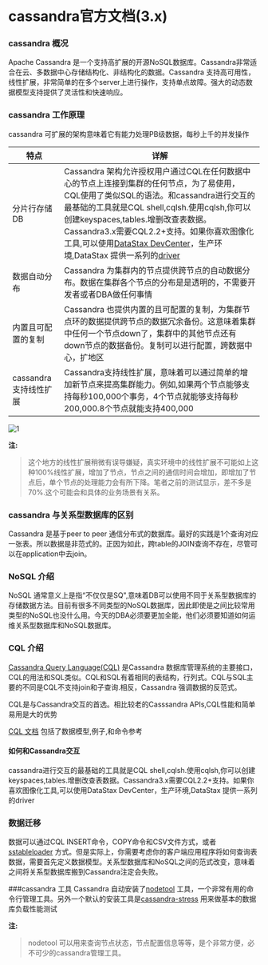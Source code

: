 # cassandra官方文档(3.x)


### cassandra 概况
Apache Cassandra 是一个支持高扩展的开源NoSQL数据库。Cassandra非常适合在云、多数据中心存储结构化、非结构化的数据。Cassandra 支持高可用性，线性扩展，非常简单的在多个server上进行操作，支持单点故障。强大的动态数据模型支持提供了灵活性和快速响应。

### cassandra 工作原理
cassandra 可扩展的架构意味着它有能力处理PB级数据，每秒上千的并发操作

| 特点 | 详解 | 
| ------------- |-------------|
| 分片行存储DB | Cassandra 架构允许授权用户通过CQL在任何数据中心的节点上连接到集群的任何节点，为了易使用，CQL使用了类似SQL的语法。和cassandra进行交互的最基础的工具就是CQL shell,cqlsh.使用cqlsh,你可以创建keyspaces,tables.增删改查表数据。Cassandra3.x需要CQL2.2+支持。如果你喜欢图像化工具,可以使用[DataStax DevCenter](http://docs.datastax.com/en/developer/devcenter/doc/devcenter/features.html)，生产环境,DataStax 提供一系列的[driver](http://docs.datastax.com/en/developer/driver-matrix/doc/common/driverMatrix.html)|
| 数据自动分布 | Cassandra 为集群内的节点提供跨节点的自动数据分布。数据在集群各个节点的分布是是透明的，不需要开发者或者DBA做任何事情 |
| 内置且可配置的复制 | Cassandra 也提供内置的且可配置的复制，为集群节点环的数据提供跨节点的数据冗余备份。这意味着集群中任何一个节点down了，集群中的其他节点还有down节点的数据备份。复制可以进行配置，跨数据中心，扩地区|
| cassandra支持线性扩展 | Cassandra支持线性扩展，意味着可以通过简单的增加新节点来提高集群能力。例如,如果两个节点能够支持每秒100,000个事务，4个节点就能够支持每秒200,000.8个节点就能支持400,000|
![1](http://docs.datastax.com/en/cassandra/3.0/cassandra/images/intro_cassandra.png)

**注:**

> 这个地方的线性扩展稍微有误导嫌疑，真实环境中的线性扩展不可能如上这种100%线性扩展，增加了节点，节点之间的通信时间会增加，即增加了节点后，单个节点的处理能力会有所下降。笔者之前的测试显示，差不多是70%.这个可能会和具体的业务场景有关系。



### cassandra 与关系型数据库的区别
Cassandra 是基于peer to peer 通信分布式的数据库。最好的实践是1个查询对应一张表。所以数据是非范式的。正因为如此，跨table的JOIN查询不存在，尽管可以在application中去join。

### NoSQL 介绍
NoSQL 通常意义上是指“不仅仅是SQ",意味着DB可以使用不同于关系型数据库的存储数据方法。目前有很多不同类型的NoSQL数据库，因此即使是之间比较常用类型的NoSQL也没什么用。今天的DBA必须要更加全能，他们必须要知道如何运维关系型数据库和NoSQL数据库。
### CQL 介绍
[Cassandra Query Language(CQL)](http://docs.datastax.com/en/cql/3.3/cql/cqlIntro.html) 是Cassandra 数据库管理系统的主要接口，CQL的用法和SQL类似。CQL和SQL有着相同的表结构，行列式。CQL与SQL主要的不同是CQL不支持join和子查询.相反，Cassandra 强调数据的反范式。

CQL是与Cassandra交互的首选。相比较老的Casssandra APIs,CQL性能和简单易用是大的优势

[CQL 文档](http://docs.datastax.com/en/cql/3.3/index.html)
包括了数据模型,例子,和命令参考

#### 如何和Cassandra交互
cassandra进行交互的最基础的工具就是CQL shell,cqlsh.使用cqlsh,你可以创建keyspaces,tables.增删改查表数据。Cassandra3.x需要CQL2.2+支持。如果你喜欢图像化工具,可以使用DataStax DevCenter，生产环境,DataStax 提供一系列的driver
### 数据迁移
数据可以通过CQL INSERT命令，COPY命令和CSV文件方式，或者[sstableloader](http://docs.datastax.com/en/cassandra/3.0/cassandra/tools/toolsBulkloader.html) 方式。但是实际上，你需要考虑你的客户端应用程序将如何查询表数据，需要首先定义数据模型。关系型数据库和NoSQL之间的范式改变，意味着之间将关系型数据库搬到Cassandra注定会失败。

###cassandra 工具
Cassandra 自动安装了[nodetool](http://docs.datastax.com/en/cassandra/3.0/cassandra/tools/toolsNodetool.html)
工具，一个非常有用的命令行管理工具。另外一个默认的安装工具是[cassandra-stress](http://docs.datastax.com/en/cassandra/3.0/cassandra/tools/toolsCStress.html)
用来做基本的数据库负载性能测试

**注:**

> nodetool 可以用来查询节点状态，节点配置信息等等，是个非常方便，必不可少的cassandra管理工具。

